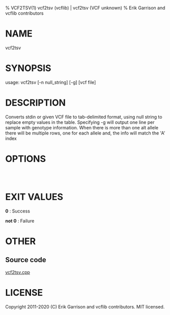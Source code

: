 % VCF2TSV(1) vcf2tsv (vcflib) | vcf2tsv (VCF unknown)
% Erik Garrison and vcflib contributors

# NAME

vcf2tsv

# SYNOPSIS

usage: vcf2tsv [-n null_string] [-g] [vcf file]

# DESCRIPTION

Converts stdin or given VCF file to tab-delimited format, using null string to replace empty values in the table. Specifying -g will output one line per sample with genotype information. When there is more than one alt allele there will be multiple rows, one for each allele and, the info will match the 'A' index

# OPTIONS

```



```



# EXIT VALUES

**0**
: Success

**not 0**
: Failure

# OTHER

## Source code

[vcf2tsv.cpp](https://github.com/vcflib/vcflib/blob/master/src/vcf2tsv.cpp)

# LICENSE

Copyright 2011-2020 (C) Erik Garrison and vcflib contributors. MIT licensed.

<!--
  Created with ./scripts/bin2md.rb scripts/bin2md-template.erb
-->
